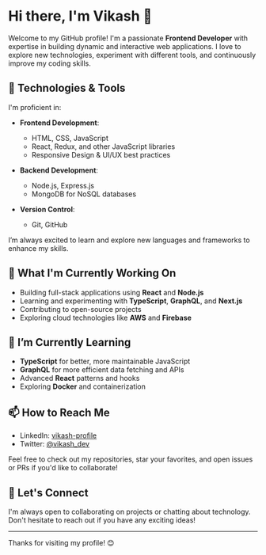 # Hi there, I'm Vikash 👋

Welcome to my GitHub profile! I'm a passionate **Frontend Developer** with expertise in building dynamic and interactive web applications. I love to explore new technologies, experiment with different tools, and continuously improve my coding skills.

## 🔧 Technologies & Tools

I'm proficient in:

- **Frontend Development**: 
  - HTML, CSS, JavaScript
  - React, Redux, and other JavaScript libraries
  - Responsive Design & UI/UX best practices

- **Backend Development**:
  - Node.js, Express.js
  - MongoDB for NoSQL databases

- **Version Control**:
  - Git, GitHub

I’m always excited to learn and explore new languages and frameworks to enhance my skills.

## 🚀 What I'm Currently Working On

- Building full-stack applications using **React** and **Node.js**
- Learning and experimenting with **TypeScript**, **GraphQL**, and **Next.js**
- Contributing to open-source projects
- Exploring cloud technologies like **AWS** and **Firebase**

## 🌱 I’m Currently Learning

- **TypeScript** for better, more maintainable JavaScript
- **GraphQL** for more efficient data fetching and APIs
- Advanced **React** patterns and hooks
- Exploring **Docker** and containerization

## 📫 How to Reach Me

- LinkedIn: [vikash-profile](https://linkedin.com/in/vikashdark)
- Twitter: [@vikash_dev](https://x.com/vikashdark)

Feel free to check out my repositories, star your favorites, and open issues or PRs if you'd like to collaborate!

## 💼 Let's Connect

I'm always open to collaborating on projects or chatting about technology. Don't hesitate to reach out if you have any exciting ideas!

---

Thanks for visiting my profile! 😊

